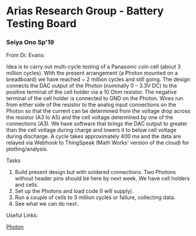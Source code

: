 # Arias Research Group - Battery Testing Board

### Seiya Ono Sp'19

From Dr. Evans:

Idea is to carry out multi-cycle testing of a Panasonic coin cell (about 3 million cycles). With the present arrangement (a Photon mounted on a breadboard) we have reached ~ 2 million cycles and still going. The design connects the DAC output of the Photon (nominally 0 – 3.3V DC) to the positive terminal of the cell holder via a 10 Ohm resistor. The negative terminal of the cell holder is connected to GND on the Photon. Wires run from either side of the resistor to the analog input connections on the Photon so that the current can be determined from the voltage drop across the resistor (A3 to A5) and the cell voltage determined by one of the connections (A3). We have software that brings the DAC output to greater than the cell voltage during charge and lowers it to below cell voltage during discharge. A cycle takes approximately 400 ms and the data are relayed via Webhook to ThingSpeak (Math Works’ version of the cloud) for plotting/analysis.


Tasks
1. Build present design but with soldered connections. Two Photons without header pins should be here by next week. We have cell holders and cells.
1. Set up the Photons and load code (I will supply).
1. Run a couple of cells to 3 million cycles or failure, collecting data.
1. See what we can do next.

Useful Links:

[Photon](https://store.particle.io/products/photon)
